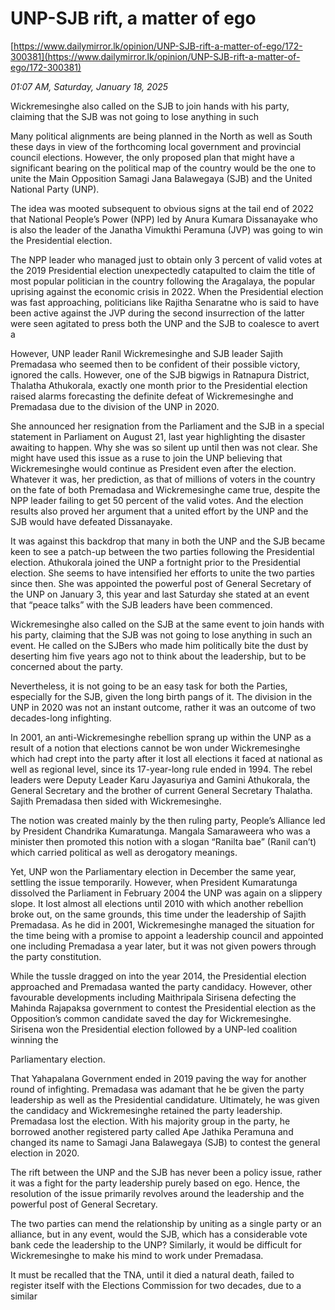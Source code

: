 # UNP-SJB rift,  a matter of ego

[https://www.dailymirror.lk/opinion/UNP-SJB-rift-a-matter-of-ego/172-300381](https://www.dailymirror.lk/opinion/UNP-SJB-rift-a-matter-of-ego/172-300381)

*01:07 AM, Saturday, January 18, 2025*

Wickremesinghe also called on the SJB to join hands with his party, claiming that the SJB was not going to lose anything in such

Many political alignments are being planned in the North as well as South these days in view of the forthcoming local government and provincial council elections. However, the only proposed plan that might have a significant bearing on the political map of the country would be the one to unite the Main Opposition Samagi Jana Balawegaya (SJB) and the United National Party (UNP).

The idea was mooted subsequent to obvious signs at the tail end of 2022 that National People’s Power (NPP) led by Anura Kumara Dissanayake who is also the leader of the Janatha Vimukthi Peramuna (JVP) was going to win the Presidential election.

The NPP leader who managed just to obtain only 3 percent of valid votes at the 2019 Presidential election unexpectedly catapulted to claim the title of most popular politician in the country following the Aragalaya, the popular uprising against the economic crisis in 2022. When the Presidential election was fast approaching, politicians like Rajitha Senaratne who is said to have been active against the JVP during the second insurrection of the latter were seen agitated to press both the UNP and the SJB to coalesce to avert a

However, UNP leader Ranil Wickremesinghe and SJB leader Sajith Premadasa who seemed then to be confident of their possible victory, ignored the calls. However, one of the SJB bigwigs in Ratnapura District, Thalatha Athukorala, exactly one month prior to the Presidential election raised alarms forecasting the definite defeat of Wickremesinghe and Premadasa due to the division of the UNP in 2020.

She announced her resignation from the Parliament and the SJB in a special statement in Parliament on August 21, last year highlighting the disaster awaiting to happen. Why she was so silent up until then was not clear. She might have used this issue as a ruse to join the UNP believing that Wickremesinghe would continue as President even after the election. Whatever it was, her prediction, as that of millions of voters in the country on the fate of both Premadasa and Wickremesinghe came true, despite the NPP leader failing to get 50 percent of the valid votes. And the election results also proved her argument that a united effort by the UNP and the SJB would have defeated Dissanayake.

It was against this backdrop that many in both the UNP and the SJB became keen to see a patch-up between the two parties following the Presidential election. Athukorala joined the UNP a fortnight prior to the Presidential election. She seems to have intensified her efforts to unite the two parties since then. She was appointed the powerful post of General Secretary of the UNP on January 3, this year and last Saturday she stated at an event that “peace talks” with the SJB leaders have been commenced.

Wickremesinghe also called on the SJB at the same event to join hands with his party, claiming that the SJB was not going to lose anything in such an event. He called on the SJBers who made him politically bite the dust by deserting him five years ago not to think about the leadership, but to be concerned about the party.

Nevertheless, it is not going to be an easy task for both the Parties, especially for the SJB, given the long birth pangs of it. The division in the UNP in 2020 was not an instant outcome, rather it was an outcome of two decades-long infighting.

In 2001, an anti-Wickremesinghe rebellion sprang up within the UNP as a result of a notion that elections cannot be won under Wickremesinghe which had crept into the party after it lost all elections it faced at national as well as regional level, since its 17-year-long rule ended in 1994. The rebel leaders were Deputy Leader Karu Jayasuriya and Gamini Athukorala, the General Secretary and the brother of current General Secretary Thalatha. Sajith Premadasa then sided with Wickremesinghe.

The notion was created mainly by the then ruling party, People’s Alliance led by President Chandrika Kumaratunga. Mangala Samaraweera who was a minister then promoted this notion with a slogan “Ranilta bae” (Ranil can’t) which carried political as well as derogatory meanings.

Yet, UNP won the Parliamentary election in December the same year, settling the issue temporarily. However, when President Kumaratunga dissolved the Parliament in February 2004 the UNP was again on a slippery slope. It lost almost all elections until 2010 with which another rebellion broke out, on the same grounds, this time under the leadership of Sajith Premadasa. As he did in 2001, Wickremesinghe managed the situation for the time being with a promise to appoint a leadership council and appointed one including Premadasa a year later, but it was not given powers through the party constitution.

While the tussle dragged on into the year 2014, the Presidential election approached and Premadasa wanted the party candidacy. However, other favourable developments including Maithripala Sirisena defecting the Mahinda Rajapaksa government to contest the Presidential election as the Opposition’s common candidate saved the day for Wickremesinghe. Sirisena won the Presidential election followed by a UNP-led coalition winning the

Parliamentary election.

That Yahapalana Government ended in 2019 paving the way for another round of infighting. Premadasa was adamant that he be given the party leadership as well as the Presidential candidature. Ultimately, he was given the candidacy and Wickremesinghe retained the party leadership. Premadasa lost the election. With his majority group in the party, he borrowed another registered party called Ape Jathika Peramuna and changed its name to Samagi Jana Balawegaya (SJB) to contest the general election in 2020.

The rift between the UNP and the SJB has never been a policy issue, rather it was a fight for the party leadership purely based on ego. Hence, the resolution of the issue primarily revolves around the leadership and the powerful post of General Secretary.

The two parties can mend the relationship by uniting as a single party or an alliance, but in any event, would the SJB, which has a considerable vote bank cede the leadership to the UNP? Similarly, it would be difficult for Wickremesinghe to make his mind to work under Premadasa.

It must be recalled that the TNA, until it died a natural death, failed to register itself with the Elections Commission for two decades, due to a similar

